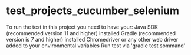 # test_projects_cucumber_selenium
To run the test in this project you need to have your:
Java SDK (recommended version 11 and higher) installed 
Gradle (recommended version is 7 and higher) installed
Chromedriver or any other web driver added to your environmental variables
Run test via 'gradle test sommand'
